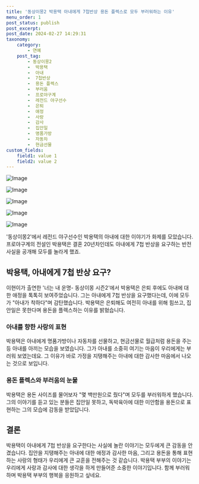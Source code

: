 ```yaml
---
title: '동상이몽2 박용택 아내에게 7첩반상 용돈 플렉스로 모두 부러워하는 이유'
menu_order: 1
post_status: publish
post_excerpt: 
post_date: 2024-02-27 14:29:31
taxonomy:
    category:
        - 연예
    post_tag:
        - 동상이몽2
        -  박용택
        -  아내
        -  7첩반상
        -  용돈 플렉스
        -  부러움
        -  프로야구계
        -  레전드 야구선수
        -  은퇴
        -  애정
        -  사랑
        -  감사
        -  집안일
        -  명품가방
        -  자동차
        -  현금선물
custom_fields:
    field1: value 1
    field2: value 2
---
```


![Image](https://ssl.pstatic.net/mimgnews/image/109/2024/02/27/0005025159_001_20240227072703030.jpg?type=w540)

![Image](https://mimgnews.pstatic.net/image/109/2024/02/27/0005025159_002_20240227072703053.jpg?type=w540)

![Image](https://ssl.pstatic.net/mimgnews/image/109/2024/02/27/0005025159_003_20240227072703063.jpg?type=w540)

![Image](https://mimgnews.pstatic.net/image/109/2024/02/27/0005025159_004_20240227072703071.jpg?type=w540)

![Image](https://ssl.pstatic.net/mimgnews/image/109/2024/02/27/0005025159_005_20240227072703079.jpg?type=w540)

'동상이몽2'에서 레전드 야구선수인 박용택의 아내에 대한 이야기가 화제를 모았습니다. 프로야구계의 전설인 박용택은 결혼 20년차인데도 아내에게 7첩 반상을 요구하는 반전 사실을 공개해 모두를 놀라게 했죠. 
## 박용택, 아내에게 7첩 반상 요구?
이현이가 출연한 '너는 내 운명- 동상이몽 시즌2'에서 박용택은 은퇴 후에도 아내에 대한 애정을 톡톡히 보여주었습니다. 그는 아내에게 7첩 반상을 요구했다는데, 이에 모두가 "아내가 착하다"며 감탄했습니다. 박용택은 은퇴해도 여전히 아내를 위해 힘쓰고, 집안일은 못한다며 용돈을 플렉스하는 이유를 밝혔습니다.
### 아내를 향한 사랑의 표현
박용택은 아내에게 명품가방이나 자동차를 선물하고, 현금선물로 월급처럼 용돈을 주는 등 아내를 아끼는 모습을 보였습니다. 그가 아내를 소중히 여기는 마음이 우리에게는 부러워 보였는데요. 그 이유가 바로 가정을 지탱해주는 아내에 대한 감사한 마음에서 나오는 것으로 보입니다.
### 용돈 플렉스와 부러움의 눈물
박용택은 용돈 사이즈를 물어보자 "몇 백만원으로 줬다"며 모두를 부러워하게 했습니다. 그의 이야기를 듣고 있는 분들은 집안일 못하고, 독박육아에 대한 미안함을 용돈으로 표현하는 그의 모습에 감동을 받았답니다. 
## 결론
박용택이 아내에게 7첩 반상을 요구한다는 사실에 놀란 이야기는 모두에게 큰 감동을 안겼습니다. 집안을 지탱해주는 아내에 대한 애정과 감사한 마음, 그리고 용돈을 통해 표현하는 사랑의 형태가 우리에게 큰 교훈을 전해주는 것 같습니다. 박용택 부부의 이야기는 우리에게 사랑과 감사에 대한 생각을 하게 만들어준 소중한 이야기입니다. 함께 부러워하며 박용택 부부의 행복을 응원하고 싶네요.
